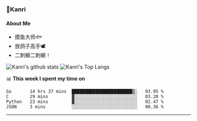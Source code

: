 ### 🌱Kanri
#### About Me
- 摸鱼大师🐟
- 放鸽子高手🕊
- 二刺螈二刺螈！

![Kanri's github stats](https://github-readme-stats.vercel.app/api?username=Yiwen-Chan&show_icons=true&theme=vue&line_height=20)
![Kanri's Top Langs](https://github-readme-stats.vercel.app/api/top-langs/?username=Yiwen-Chan&layout=compact&theme=vue&card_width=270)

📊 **This week I spent my time on**
<!--START_SECTION:waka-->
```text
Go       14 hrs 37 mins  ███████████████████████▒░   93.95 % 
C        29 mins         ▓░░░░░░░░░░░░░░░░░░░░░░░░   03.20 % 
Python   23 mins         ▓░░░░░░░░░░░░░░░░░░░░░░░░   02.47 % 
JSON     3 mins          ░░░░░░░░░░░░░░░░░░░░░░░░░   00.36 % 
```
<!--END_SECTION:waka-->

***


